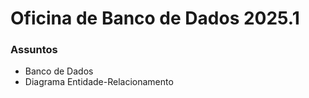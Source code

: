 # Oficina de Banco de Dados 2025.1
### Assuntos
- Banco de Dados 
- Diagrama Entidade-Relacionamento